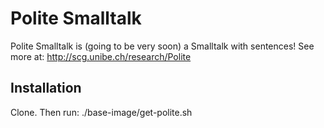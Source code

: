 Polite Smalltalk
================

Polite Smalltalk is (going to be very soon) a Smalltalk with sentences!
See more at: http://scg.unibe.ch/research/Polite

Installation
------------
Clone. Then run: ./base-image/get-polite.sh
